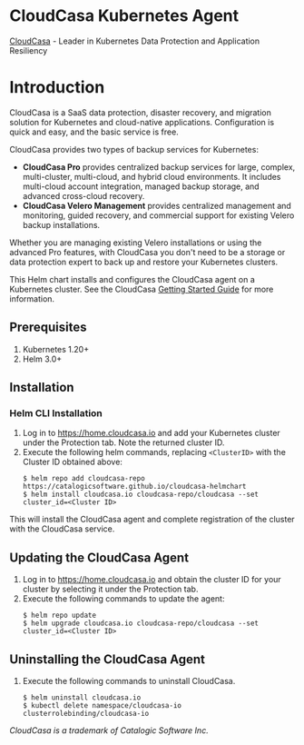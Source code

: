 # CloudCasa Kubernetes Agent

[CloudCasa](https://cloudcasa.io) - Leader in Kubernetes Data Protection and Application Resiliency

# Introduction

CloudCasa is a SaaS data protection, disaster recovery, and migration solution for Kubernetes and cloud-native applications. Configuration is quick and easy, and the basic service is free.

CloudCasa provides two types of backup services for Kubernetes: 
* **CloudCasa Pro** provides centralized backup services for large, complex, multi-cluster, multi-cloud, and hybrid cloud environments. It includes multi-cloud account integration, managed backup storage, and advanced cross-cloud recovery.
* **CloudCasa Velero Management** provides centralized management and monitoring, guided recovery, and commercial support for existing Velero backup installations.

Whether you are managing existing Velero installations or using the advanced Pro features, with CloudCasa you don't need to be a storage or data protection expert to back up and restore your Kubernetes clusters.

This Helm chart installs and configures the CloudCasa agent on a Kubernetes cluster.
See the CloudCasa [Getting Started Guide](https://cloudcasa.io/get-started) for more information.

## Prerequisites

1. Kubernetes 1.20+
2. Helm 3.0+

## Installation

### Helm CLI Installation

1. Log in to https://home.cloudcasa.io and add your Kubernetes cluster under the Protection tab. Note the returned cluster ID.
2. Execute the following helm commands, replacing ```<ClusterID>``` with the Cluster ID obtained above:
    ```
    $ helm repo add cloudcasa-repo https://catalogicsoftware.github.io/cloudcasa-helmchart
    $ helm install cloudcasa.io cloudcasa-repo/cloudcasa --set cluster_id=<Cluster ID>
    ```
This will install the CloudCasa agent and complete registration of the cluster with the CloudCasa service.

## Updating the CloudCasa Agent
1. Log in to https://home.cloudcasa.io and obtain the cluster ID for your cluster by selecting it under the Protection tab.
2. Execute the following commands to update the agent:
    ```
    $ helm repo update
    $ helm upgrade cloudcasa.io cloudcasa-repo/cloudcasa --set cluster_id=<Cluster ID>
    ```

## Uninstalling the CloudCasa Agent
1. Execute the following commands to uninstall CloudCasa.
    ```    
    $ helm uninstall cloudcasa.io
    $ kubectl delete namespace/cloudcasa-io clusterrolebinding/cloudcasa-io
    ```
*CloudCasa is a trademark of Catalogic Software Inc.*
